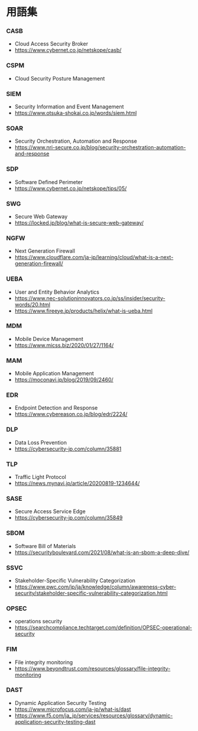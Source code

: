 # 用語集

### CASB

- Cloud Access Security Broker
- https://www.cybernet.co.jp/netskope/casb/

### CSPM

- Cloud Security Posture Management

### SIEM

- Security Information and Event Management
- https://www.otsuka-shokai.co.jp/words/siem.html

### SOAR

- Security Orchestration, Automation and Response
- https://www.nri-secure.co.jp/blog/security-orchestration-automation-and-response

### SDP

- Software Defined Perimeter
- https://www.cybernet.co.jp/netskope/tips/05/

### SWG

- Secure Web Gateway
- https://locked.jp/blog/what-is-secure-web-gateway/

### NGFW

- Next Generation Firewall
- https://www.cloudflare.com/ja-jp/learning/cloud/what-is-a-next-generation-firewall/

### UEBA

- User and Entity Behavior Analytics
- https://www.nec-solutioninnovators.co.jp/ss/insider/security-words/20.html
- https://www.fireeye.jp/products/helix/what-is-ueba.html

### MDM

- Mobile Device Management
- https://www.micss.biz/2020/01/27/1164/

### MAM

- Mobile Application Management
- https://moconavi.jp/blog/2019/09/2460/

### EDR

- Endpoint Detection and Response
- https://www.cybereason.co.jp/blog/edr/2224/

### DLP

- Data Loss Prevention
- https://cybersecurity-jp.com/column/35881

### TLP

- Traffic Light Protocol
- https://news.mynavi.jp/article/20200819-1234644/

### SASE

- Secure Access Service Edge
- https://cybersecurity-jp.com/column/35849

### SBOM

- Software Bill of Materials
- https://securityboulevard.com/2021/08/what-is-an-sbom-a-deep-dive/

### SSVC

- Stakeholder-Specific Vulnerability Categorization
- https://www.pwc.com/jp/ja/knowledge/column/awareness-cyber-security/stakeholder-specific-vulnerability-categorization.html

### OPSEC

- operations security
- https://searchcompliance.techtarget.com/definition/OPSEC-operational-security

### FIM

- File integrity monitoring
- https://www.beyondtrust.com/resources/glossary/file-integrity-monitoring

### DAST

- Dynamic Application Security Testing
- https://www.microfocus.com/ja-jp/what-is/dast
- https://www.f5.com/ja_jp/services/resources/glossary/dynamic-application-security-testing-dast
